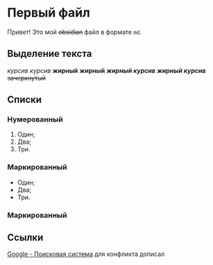 # Первый файл

Привет! Это мой ~~obsidian~~ файл в формате `md`.

## Выделение текста
*курсив*
_курсив_
**жирный**
__жирный__
***жирный курсив***
___жирный курсив___
~~зачеркнутый~~

## Списки
### Нумерованный
1. Один;
2. Два;
3. Три.

### Маркированный
- Один;
- Два;
- Три.

### Маркированный

## Ссылки
[Google - Поисковая система](https://www.google.com/) для конфликта дописал
